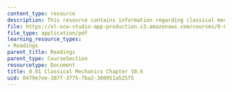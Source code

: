```yaml
---
content_type: resource
description: This resource contains information regarding classical mechanics.
file: https://ol-ocw-studio-app-production.s3.amazonaws.com/courses/8-01sc-classical-mechanics-fall-2016/0479e7ee387f37757ba2380951a525f5_MIT8_01F16_example10.6.pdf
file_type: application/pdf
learning_resource_types:
- Readings
parent_title: Readings
parent_type: CourseSection
resourcetype: Document
title: 8.01 Classical Mechanics Chapter 10.6
uid: 0479e7ee-387f-3775-7ba2-380951a525f5
---
```

